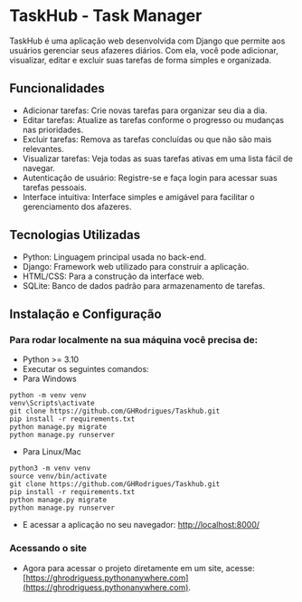 # TaskHub - Task Manager


TaskHub é uma aplicação web desenvolvida com Django que permite aos usuários gerenciar seus afazeres diários. Com ela, você pode adicionar, visualizar, editar e excluir suas tarefas de forma simples e organizada.

## Funcionalidades
* Adicionar tarefas: Crie novas tarefas para organizar seu dia a dia.
* Editar tarefas: Atualize as tarefas conforme o progresso ou mudanças nas prioridades.
* Excluir tarefas: Remova as tarefas concluídas ou que não são mais relevantes.
* Visualizar tarefas: Veja todas as suas tarefas ativas em uma lista fácil de navegar.
* Autenticação de usuário: Registre-se e faça login para acessar suas tarefas pessoais.
* Interface intuitiva: Interface simples e amigável para facilitar o gerenciamento dos afazeres.

## Tecnologias Utilizadas
* Python: Linguagem principal usada no back-end.
* Django: Framework web utilizado para construir a aplicação.
* HTML/CSS: Para a construção da interface web.
* SQLite: Banco de dados padrão para armazenamento de tarefas.
 
## Instalação e Configuração
### Para rodar localmente na sua máquina você precisa de:
* Python >= 3.10
* Executar os seguintes comandos:
* Para Windows
~~~windows:
python -m venv venv
venv\Scripts\activate
git clone https://github.com/GHRodrigues/Taskhub.git
pip install -r requirements.txt
python manage.py migrate
python manage.py runserver
~~~
* Para Linux/Mac
~~~linux/mac:
python3 -m venv venv
source venv/bin/activate
git clone https://github.com/GHRodrigues/Taskhub.git
pip install -r requirements.txt
python manage.py migrate
python manage.py runserver
~~~
* E acessar a aplicação no seu navegador:
[http://localhost:8000/](http://localhost:8000/)


### Acessando o site
* Agora para acessar o projeto diretamente em um site, acesse:
[https://ghrodriguess.pythonanywhere.com](https://ghrodriguess.pythonanywhere.com).

 

